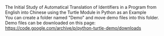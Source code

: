 The Initial Study of Automatical Translation of Identifiers in a Program from English into Chinese using the Turtle Module in Python as an Example   
You can create a folder named "Demo" and move demo files into this folder.   
Demo files can be downloaded on this page:   
https://code.google.com/archive/p/python-turtle-demo/downloads  

